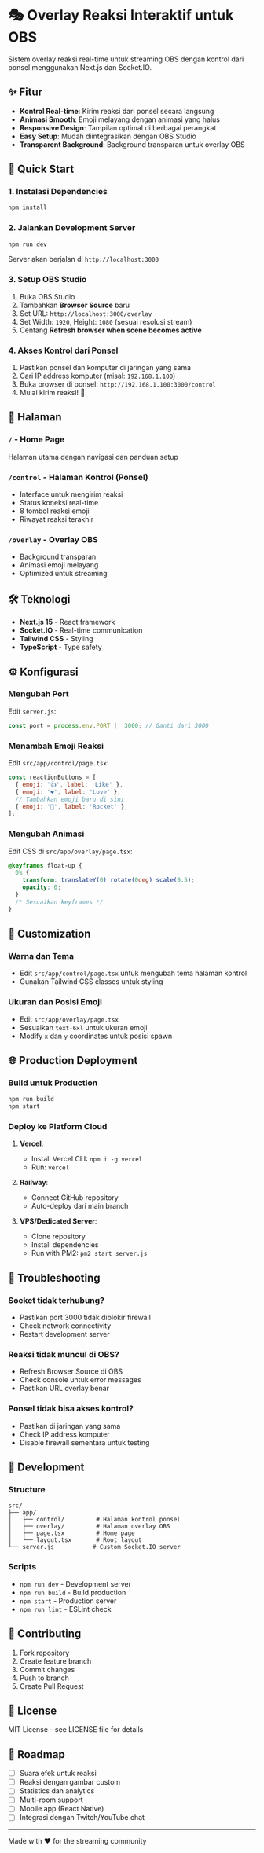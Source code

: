 # 🎭 Overlay Reaksi Interaktif untuk OBS

Sistem overlay reaksi real-time untuk streaming OBS dengan kontrol dari ponsel menggunakan Next.js dan Socket.IO.

## ✨ Fitur

- **Kontrol Real-time**: Kirim reaksi dari ponsel secara langsung
- **Animasi Smooth**: Emoji melayang dengan animasi yang halus
- **Responsive Design**: Tampilan optimal di berbagai perangkat
- **Easy Setup**: Mudah diintegrasikan dengan OBS Studio
- **Transparent Background**: Background transparan untuk overlay OBS

## 🚀 Quick Start

### 1. Instalasi Dependencies

```bash
npm install
```

### 2. Jalankan Development Server

```bash
npm run dev
```

Server akan berjalan di `http://localhost:3000`

### 3. Setup OBS Studio

1. Buka OBS Studio
2. Tambahkan **Browser Source** baru
3. Set URL: `http://localhost:3000/overlay`
4. Set Width: `1920`, Height: `1080` (sesuai resolusi stream)
5. Centang **Refresh browser when scene becomes active**

### 4. Akses Kontrol dari Ponsel

1. Pastikan ponsel dan komputer di jaringan yang sama
2. Cari IP address komputer (misal: `192.168.1.100`)
3. Buka browser di ponsel: `http://192.168.1.100:3000/control`
4. Mulai kirim reaksi! 🎉

## 📱 Halaman

### `/` - Home Page
Halaman utama dengan navigasi dan panduan setup

### `/control` - Halaman Kontrol (Ponsel)
- Interface untuk mengirim reaksi
- Status koneksi real-time
- 8 tombol reaksi emoji
- Riwayat reaksi terakhir

### `/overlay` - Overlay OBS
- Background transparan
- Animasi emoji melayang
- Optimized untuk streaming

## 🛠️ Teknologi

- **Next.js 15** - React framework
- **Socket.IO** - Real-time communication
- **Tailwind CSS** - Styling
- **TypeScript** - Type safety

## ⚙️ Konfigurasi

### Mengubah Port

Edit `server.js`:
```javascript
const port = process.env.PORT || 3000; // Ganti dari 3000
```

### Menambah Emoji Reaksi

Edit `src/app/control/page.tsx`:
```javascript
const reactionButtons = [
  { emoji: '👍', label: 'Like' },
  { emoji: '❤️', label: 'Love' },
  // Tambahkan emoji baru di sini
  { emoji: '🚀', label: 'Rocket' },
];
```

### Mengubah Animasi

Edit CSS di `src/app/overlay/page.tsx`:
```css
@keyframes float-up {
  0% {
    transform: translateY(0) rotate(0deg) scale(0.5);
    opacity: 0;
  }
  /* Sesuaikan keyframes */
}
```

## 🎨 Customization

### Warna dan Tema
- Edit `src/app/control/page.tsx` untuk mengubah tema halaman kontrol
- Gunakan Tailwind CSS classes untuk styling

### Ukuran dan Posisi Emoji
- Edit `src/app/overlay/page.tsx`
- Sesuaikan `text-6xl` untuk ukuran emoji
- Modify `x` dan `y` coordinates untuk posisi spawn

## 🌐 Production Deployment

### Build untuk Production

```bash
npm run build
npm start
```

### Deploy ke Platform Cloud

1. **Vercel**: 
   - Install Vercel CLI: `npm i -g vercel`
   - Run: `vercel`

2. **Railway**:
   - Connect GitHub repository
   - Auto-deploy dari main branch

3. **VPS/Dedicated Server**:
   - Clone repository
   - Install dependencies
   - Run with PM2: `pm2 start server.js`

## 🔧 Troubleshooting

### Socket tidak terhubung?
- Pastikan port 3000 tidak diblokir firewall
- Check network connectivity
- Restart development server

### Reaksi tidak muncul di OBS?
- Refresh Browser Source di OBS
- Check console untuk error messages
- Pastikan URL overlay benar

### Ponsel tidak bisa akses kontrol?
- Pastikan di jaringan yang sama
- Check IP address komputer
- Disable firewall sementara untuk testing

## 📝 Development

### Structure

```
src/
├── app/
│   ├── control/         # Halaman kontrol ponsel
│   ├── overlay/         # Halaman overlay OBS
│   ├── page.tsx         # Home page
│   └── layout.tsx       # Root layout
└── server.js           # Custom Socket.IO server
```

### Scripts

- `npm run dev` - Development server
- `npm run build` - Build production
- `npm start` - Production server
- `npm run lint` - ESLint check

## 🤝 Contributing

1. Fork repository
2. Create feature branch
3. Commit changes
4. Push to branch
5. Create Pull Request

## 📄 License

MIT License - see LICENSE file for details

## 🎯 Roadmap

- [ ] Suara efek untuk reaksi
- [ ] Reaksi dengan gambar custom
- [ ] Statistics dan analytics
- [ ] Multi-room support
- [ ] Mobile app (React Native)
- [ ] Integrasi dengan Twitch/YouTube chat

---

Made with ❤️ for the streaming community
